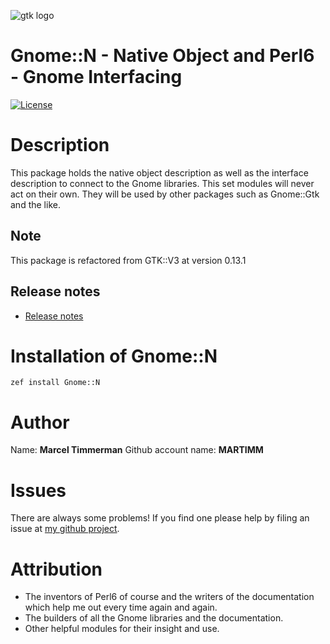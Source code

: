 ![gtk logo][logo]

# Gnome::N - Native Object and Perl6 - Gnome Interfacing

[![License](http://martimm.github.io/label/License-label.svg)](http://www.perlfoundation.org/artistic_license_2_0)

# Description

This package holds the native object description as well as the interface description to connect to the Gnome libraries. This set modules will never act on their own. They will be used by other packages such as Gnome::Gtk and the like.

## Note
This package is refactored from GTK::V3 at version 0.13.1

## Release notes
* [Release notes][changes]

# Installation of Gnome::N

`zef install Gnome::N`


# Author

Name: **Marcel Timmerman**
Github account name: **MARTIMM**

# Issues

There are always some problems! If you find one please help by filing an issue at [my github project](https://github.com/MARTIMM/perl6-gnome-native/issues).

# Attribution

* The inventors of Perl6 of course and the writers of the documentation which help me out every time again and again.
* The builders of all the Gnome libraries and the documentation.
* Other helpful modules for their insight and use.

[//]: # (---- [refs] ----------------------------------------------------------)
[changes]: https://github.com/MARTIMM/perl6-gnome-native/blob/master/CHANGES.md
[logo]: https://github.com/MARTIMM/perl6-gnome-native/blob/master/doc/images/gtk-logo-100.png




[//]: # (https://nbviewer.jupyter.org/github/MARTIMM/gtk-v3/blob/master/doc/GObject.pdf)
[//]: # (Pod documentation rendered with)
[//]: # (pod-render.pl6 --pdf --g=MARTIMM/gtk-v3 lib)
